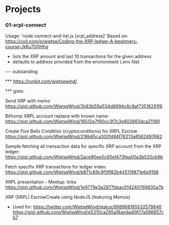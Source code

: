 # Projects

### 01-xrpl-connect
Usage: 'node connect-and-list.js [xrpl_address]'
Based on: https://coil.com/p/wietse/Coding-the-XRP-ledger-A-beginners-course-/kKu7G0Hhq
- lists the XRP amount and last 10 transactions for the given address
- defaults to address provided from the environment (.env file)

--- outstanding:

*** https://runkit.com/wietsewind/

*** gists:

Send XRP with memo
https://gist.github.com/WietseWind/2b83b59a534d8994c6c9af73518291f6

Bithomp XRPL account replace with known name:
https://gist.github.com/WietseWind/16512e7f90cc3f7c3e802663dca21189

Create Five Bells Condition (cryptoconditions) for XRPL Escrow:
https://gist.github.com/WietseWind/218b85ca302fd94f76213a8562497662

Sample fetching all transaction data for specific XRP account from the XRP ledger:
https://gist.github.com/WietseWind/2ace90ee0c65ef473fea00a3b520cb9b

Fetch specifix XRP transactions for ledger index:
https://gist.github.com/WietseWind/b871c69c9f5ff82b445119871e6e9198

XRPL presentation - Meetup: links
https://gist.github.com/WietseWind/1e9779e3a2977bbac014240769830a7b

XRP (XRPL) EscrowCreate using NodeJS (featuring Memos)
- Used for: https://twitter.com/WietseWind/status/998968185532579840
https://gist.github.com/WietseWind/e5310ca295a18aedad0617a586657cb7
